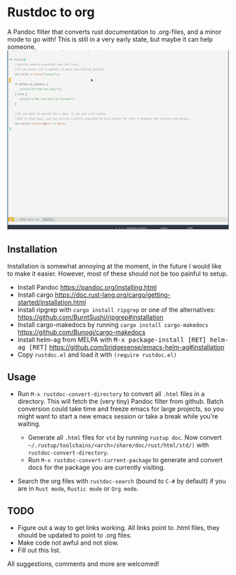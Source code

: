 # Rustdoc to org
A Pandoc filter that converts rust documentation to .org-files, and a minor mode to go with! This is still in a very early state, but maybe it can help someone.
![Demo with helm ag](demo.gif)

## Installation

Installation is somewhat annoying at the moment, in the future I would like to make it easier. However, most of these should not be too painful to setup.

* Install Pandoc https://pandoc.org/installing.html
* Install cargo https://doc.rust-lang.org/cargo/getting-started/installation.html
* Install ripgrep with `cargo install ripgrep` or one of the alternatives: https://github.com/BurntSushi/ripgrep#installation
* Install cargo-makedocs by running `cargo install cargo-makedocs` https://github.com/Bunogi/cargo-makedocs
* Install helm-ag from MELPA with <kbd>M-x package-install [RET] helm-ag [RET]</kbd> https://github.com/bridgesense/emacs-helm-ag#installation
* Copy `rustdoc.el` and load it with `(require rustdoc.el)`

## Usage

* Run `M-x rustdoc-convert-directory` to convert all `.html` files in a directory. This will fetch the (very tiny) Pandoc filter from github. Batch conversion could take time and freeze emacs for large projects, so you might want to start a new emacs session or take a break while you're waiting.
    * Generate all `.html` files for `std` by running `rustup doc`. Now convert `~/.rustup/toolchains/<arch>/share/doc/rust/html/std/)` with `rustdoc-convert-directory`.
    * Run `M-x rustdoc-convert-current-package` to generate and convert docs for the package you are currently visiting.

* Search the org files with `rustdoc-search` (bound to `C-#` by default) if you are in `Rust mode`, `Rustic mode` or `Org mode`.


## TODO

* Figure out a way to get links working. All links point to .html files, they should be updated to point to .org files.
* Make code not awful and not slow.
* Fill out this list.

All suggestions, comments and more are welcomed!
